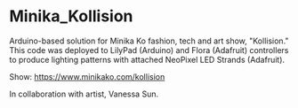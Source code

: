 # Minika_Kollision
Arduino-based solution for Minika Ko fashion, tech and art show, "Kollision." 
This code was deployed to LilyPad (Arduino) and Flora (Adafruit) controllers 
to produce lighting patterns with attached NeoPixel LED Strands (Adafruit).

Show: https://www.minikako.com/kollision

In collaboration with artist, Vanessa Sun.
